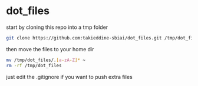 # dot_files

start by cloning this repo into a tmp folder 
```bash
git clone https://github.com:takieddine-sbiai/dot_files.git /tmp/dot_files
```

then move the files to your home dir
```bash
mv /tmp/dot_files/.[a-zA-Z]* ~
rm -rf /tmp/dot_files
```

just edit the .gitignore if you want to push extra files
